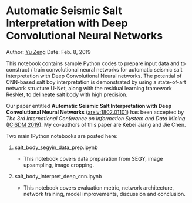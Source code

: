 # Automatic Seismic Salt Interpretation with Deep Convolutional Neural Networks

Author: [Yu Zeng](mail:yu.zeng.duke@gmail.com)     Date: Feb. 8, 2019

This notebook contains sample Python codes to prepare input data and to construct / train convolutional neural networks for automatic seismic salt interpretation with Deep Convolutional Neural networks. The potential of CNN-based salt boy interpretation is demonstrated by using a state-of-art network structure U-Net, along with the residual learning framework ResNet, to delineate salt body with high precision.

Our paper entitled **Automatic Seismic Salt Interpretation with Deep Convolutional Neural Networks** ([arxiv:1802.01101](https://arxiv.org/abs/1812.01101)) has been accepted by *The 3rd International Conference on Information System and Data Mining* ([ICISDM 2019](http://icisdm.org/)). My co-authors of this paper are Kebei Jiang and Jie Chen.

Two main IPython notebooks are posted here:
1. salt_body_segyin_data_prep.ipynb 
   * This notebook covers data preparation from SEGY, image upsampling, image cropping.
   
2. salt_body_interpret_deep_cnn.ipynb 
   * This notebook covers evaluation metric, network architecture, network training, model improvements, discussion and conclusion. 
